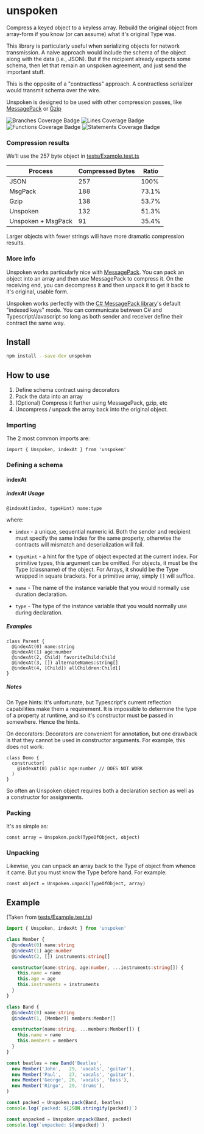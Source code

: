 # unspoken

Compress a keyed object to a keyless array. Rebuild the original object from array-form if you know (or can assume) what it's original Type was.

This library is particularly useful when serializing objects for network transmission. A naive approach would include the schema of the object along with the data (i.e., JSON). But if the recipient already expects some schema, then let that remain an unspoken agreement, and just send the important stuff.

This is the opposite of a "contractless" approach. A contractless serializer would transmit schema over the wire.

Unspoken is designed to be used with other compression passes, like [MessagePack](https://github.com/msgpack) or [Gzip](https://www.npmjs.com/package/node-gzip)

![Branches Coverage Badge](https://img.shields.io/endpoint?url=https://gist.githubusercontent.com/j1mmie/17ea5fefe3b3fc7fe430382821173e13/raw/unspoken-main_branches.json) ![Lines Coverage Badge](https://img.shields.io/endpoint?url=https://gist.githubusercontent.com/j1mmie/17ea5fefe3b3fc7fe430382821173e13/raw/unspoken-main_lines.json) ![Functions Coverage Badge](https://img.shields.io/endpoint?url=https://gist.githubusercontent.com/j1mmie/17ea5fefe3b3fc7fe430382821173e13/raw/unspoken-main_functions.json) ![Statements Coverage Badge](https://img.shields.io/endpoint?url=https://gist.githubusercontent.com/j1mmie/17ea5fefe3b3fc7fe430382821173e13/raw/unspoken-main_statements.json)

### Compression results

We'll use the 257 byte object in [tests/Example.test.ts](tests/Example.test.ts)

| Process            | Compressed Bytes | Ratio  |
|--------------------|------------------|--------|
| JSON               | 257              | 100%   |
| MsgPack            | 188              | 73.1%  |
| Gzip               | 138              | 53.7%  |
| Unspoken           | 132              | 51.3%  |
| Unspoken + MsgPack | 91               | 35.4%  |

Larger objects with fewer strings will have more dramatic compression results.

### More info

Unspoken works particularly nice with [MessagePack](https://github.com/msgpack). You can pack an object into an array and then use MessagePack to compress it. On the receiving end, you can decompress it and then unpack it to get it back to it's original, usable form.

Unspoken works perfectly with the [C# MessagePack library](https://github.com/neuecc/MessagePack-CSharp)'s default "indexed keys" mode. You can communicate between C# and Typescript/Javascript so long as both sender and receiver define their contract the same way.

## Install

```bash
npm install --save-dev unspoken
```

## How to use

1. Define schema contract using decorators
2. Pack the data into an array
3. (Optional) Compress it further using MessagePack, gzip, etc
4. Uncompress / unpack the array back into the original object.

### Importing
The 2 most common imports are:

```
import { Unspoken, indexAt } from 'unspoken'
```

### Defining a schema

#### indexAt

##### indexAt Usage

`@indexAt(index, typeHint) name:type`

where:

- `index` - a unique, sequential numeric id. Both the sender and recipient must specify the same index for the same property, otherwise the contracts will mismatch and deserialization will fail.

- `typeHint` - a hint for the type of object expected at the current index. For primitive types, this argument can be omitted. For objects, it must be the Type (classname) of the object. For Arrays, it should be the Type wrapped in square brackets. For a primitive array, simply `[]` will suffice.

- `name` - The name of the instance variable that you would normally use duration declaration.

- `type` - The type of the instance variable that you would normally use during declaration.

##### Examples

```
class Parent {
  @indexAt(0) name:string
  @indexAt(1) age:number
  @indexAt(2, Child) favoriteChild:Child
  @indexAt(3, []) alternateNames:string[]
  @indexAt(4, [Child]) allChildren:Child[]
}
```

##### Notes

On Type hints: It's unfortunate, but Typescript's current reflection capabilities make them a requirement. It is impossible to determine the type of a property at runtime, and so it's constructor must be passed in somewhere. Hence the hints.

On decorators: Decorators are convenient for annotation, but one drawback is that they cannot be used in constructor arguments. For example, this does not work:

```
class Demo {
  constructor(
    @indexAt(0) public age:number // DOES NOT WORK
  )
}
```

So often an Unspoken object requires both a declaration section as well as a constructor for assignments.

### Packing

It's as simple as:

```
const array = Unspoken.pack(TypeOfObject, object)
```

### Unpacking

Likewise, you can unpack an array back to the Type of object from whence it came. But you must know the Type before hand. For example:

```
const object = Unspoken.unpack(TypeOfObject, array)
```


## Example

(Taken from [tests/Example.test.ts](tests/Example.test.ts))


```typescript
import { Unspoken, indexAt } from 'unspoken'

class Member {
  @indexAt(0) name:string
  @indexAt(1) age:number
  @indexAt(2, []) instruments:string[]

  constructor(name:string, age:number, ...instruments:string[]) {
    this.name = name
    this.age = age
    this.instruments = instruments
  }
}

class Band {
  @indexAt(0) name:string
  @indexAt(1, [Member]) members:Member[]

  constructor(name:string, ...members:Member[]) {
    this.name = name
    this.members = members
  }
}

const beatles = new Band('Beatles',
  new Member('John',   29, 'vocals', 'guitar'),
  new Member('Paul',   27, 'vocals', 'guitar'),
  new Member('George', 26, 'vocals', 'bass'),
  new Member('Ringo',  29, 'drums'),
)

const packed = Unspoken.pack(Band, beatles)
console.log(`packed: ${JSON.stringify(packed)}`)

const unpacked = Unspoken.unpack(Band, packed)
console.log(`unpacked: ${unpacked}`)
```

